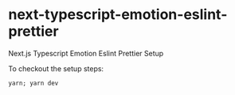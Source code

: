 # next-typescript-emotion-eslint-prettier
Next.js Typescript Emotion Eslint Prettier Setup

To checkout the setup steps:
```
yarn; yarn dev
```
